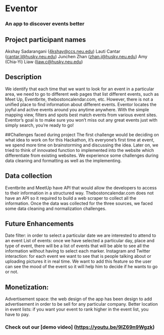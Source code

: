 # Eventor
### An app to discover events better
## Project participant names 
Akshay Sadarangani (4kshay@ccs.neu.edu)
Lauti Cantar (cantar.l@husky.neu.edu)
Junchen Zhan (zhan.j@husky.neu.edu)
Amy (Chia-Yi) Liaw (liaw.c@husky.neu.edu)

## Description 
We identify that each time that we want to look for an event in a particular area, we need to go to different web pages that list different events, such as Meet Up, Eventbrite, thebostoncalendar.com, etc. However, there is not a unified place to find information about different events.
Eventor locates the joyful and active events around you anytime anywhere. With the simple mapping view, filters and spots best match events from various event sites. Eventor’s goal is to make sure you won’t miss out any great events just with simply search, you’re ready to go! 

##Challenges faced during project
The first challenge would be deciding on what idea to work on for this Hackathon, it’s everyone’s first time at event, we spend more time on brainstorming and discussing the idea. Later on, we tried to think of innovated function to implemented into the website which differentiate from existing websites. We experience some challenges during data cleaning and formatting as well as the implementing. 

## Data collection 
Eventbrite and MeetUp have API that would allow the developers to access to their information in a structured way. Thebostoncalendar.com does not have an API so it required to build a web scraper to collect all the information. Once the data was collected for the three sources, we faced some data cleaning and normalization challenges.

## Future Enhancements
Date filter: in order to select a particular date we are interested to attend to an event
List of events: once we have selected a particular day, place and type of event, there will be a list of events that will be able to see all the information without having to select each marker.
Instagram and Twitter interaction: for each event we want to see that is people talking about or uploading pictures it in real time. We want to add this feature so the user can see the mood of the event so it will help him to decide if he wants to go or not.

## Monetization:
Advertisement space: the web design of the app has been design to add advertisement in order to be sell for any particular company.
Better location in event lists: if you want your event to rank higher in the event list, you have to pay.

### Check out our [demo video] (https://youtu.be/9lZ69n9Wgzk)
